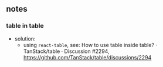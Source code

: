 ## notes

### table in table

- solution:
  - using `react-table`, see: How to use table inside table? · TanStack/table · Discussion #2294, https://github.com/TanStack/table/discussions/2294